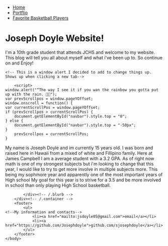 <!DOCTYPE html>
<html>
	<head>
		<title>A Very Original Website</title>
		<!-- link to main stylesheet -->
		<link rel="stylesheet" type="text/css" href="/css/main.css">
	</head>
	</body>
<!-- My nav bar so its easier to look around my website-->
		<nav>
    		<ul>
		<html>
        		<li><a href="https://whitechocolate55.github.io">Home</a></li>
  			<li><a href="https://whitechocolate55.github.io/portfolio.html">Portflio</a></li>
        		<li><a href="whitechocolate55.github.io/blog.html">Favorite Basketball Players</a></li>
    		</ul>
		</nav>
		<div class="container">
    		<div class="blurb">
				<p  align="center">
        			<h1>Joseph Doyle Website!</h1>
				<p>I'm a 10th grade student that attends JCHS and welcome to my website. 
				This blog will tell you all about myself and what i've been up to. So continue on and Enjoy!</p>
								<p  align="center">				
								
	<!-- This is a window alert I decided to add to change things up. Shows up when clicking a new tab-->
		
		<script>
	window.alert("“The way I see it if you wan the rainbow you gotta put up with the rain. 🚫🧢");
	var prevScrollpos = window.pageYOffset;
	window.onscroll = function() {
	var currentScrollPos = window.pageYOffset;
	if (prevScrollpos > currentScrollPos) {
		document.getElementById("navbar").style.top = "0";
	} else {
		document.getElementById("navbar").style.top = "-50px";
	}
		prevScrollpos = currentScrollPos;
	}
</script>
									<!--My home page paragraphs, I used a code to align each paragraph and picture to make it look nice and not all over the place-->
				<p  align="center">
				<p> My name is Joseph Doyle and im currently 15 years old. I was born and 
				raised here in Hawaii from a mixed of white and Fillipino family. Here at James Campbell I am a average 
				student with a 3.2 GPA.
				As of right now math is one of my strongest subjects but i'm looking to change that this year, 
				I would like to try to get more involve in multiple subjects more. 
				This being my sophmore year and apparently one of the most important years of High school
				My goal for this year is to strive for a 3.5 and be more involved in school than only playing High School basketball.</p>
				<p  align="center">
					
				
				
			
				
								
					
    		</div><!-- /.blurb -->
		</div><!-- /.container -->
		<footer>
    		<ul>
	<!--My information and contacts-->
        		<li><a href="mailto:jsdoyle05@gmail.com">email</a></li>
        		<li><a href="https://github.com/Josephdoyle">github.com/sjosephdoyle</a></li>
			</ul>
		</footer>
	</body>
</html>
